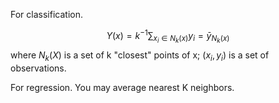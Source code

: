 For classification.

$$
Y(x) = k^{-1}\sum_{x_{i} \in N_{k}(x)} y_{i} = \bar{y}_{N_{k}(x)}
$$
where $N_{k}(X)$ is a set of k "closest" points of x; $(x_{i}, y_{i})$ is a set of observations.

For regression.
You may average nearest K neighbors.